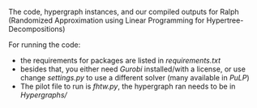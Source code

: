 The code, hypergraph instances, and our compiled outputs for Ralph (Randomized Approximation using Linear Programming for Hypertree-Decompositions)

For running the code:
- the requirements for packages are listed in _requirements.txt_
- besides that, you either need _Gurobi_ installed/with a license, or use change _settings.py_ to use a different solver (many available in _PuLP_)
- The pilot file to run is _fhtw.py_, the hypergraph ran needs to be in _Hypergraphs/_
